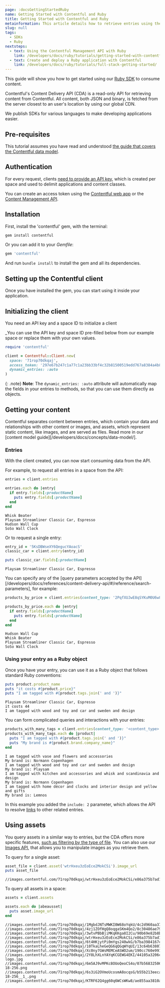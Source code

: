 ```yaml
---
page: :docsGettingStartedRuby
name: Getting Started with Contentful and Ruby
title: Getting Started with Contentful and Ruby
metainformation: This article details how to retrieve entries using the Ruby CDA SDK.
slug: null
tags:
  - SDKs
  - Ruby
nextsteps:
  - text: Using the Contentful Management API with Ruby
    link: /developers/docs/ruby/tutorials/getting-started-with-contentful-cma-and-ruby/
  - text: Create and deploy a Ruby application with Contentful
    link: /developers/docs/ruby/tutorials/full-stack-getting-started/
---
```


This guide will show you how to get started using our [Ruby SDK](https://github.com/contentful/contentful.rb) to consume content.

Contentful's Content Delivery API (CDA) is a read-only API for retrieving content from Contentful. All content, both JSON and binary, is fetched from the server closest to an user's location by using our global CDN.

We publish SDKs for various languages to make developing applications easier.

## Pre-requisites

This tutorial assumes you have read and understood [the guide that covers the Contentful data model](/developers/docs/concepts/data-model/).

## Authentication

For every request, clients [need to provide an API key](/developers/docs/references/authentication/), which is created per space and used to delimit applications and content classes.

You can create an access token using the [Contentful web app](https://be.contentful.com/login) or the [Content Management API](/developers/docs/references/content-management-api/#/reference/api-keys/create-an-api-key).

## Installation

First, install the 'contentful' gem, with the terminal:

~~~bash
gem install contentful
~~~

Or you can add it to your _Gemfile_:

~~~ruby
gem 'contentful'
~~~

And run `bundle install` to install the gem and all its dependencies.

## Setting up the Contentful client

Once you have installed the gem, you can start using it inside your application.

## Initializing the client

You need an API key and a space ID to initialize a client

_You can use the API key and space ID pre-filled below from our example space or replace them with your own values.

~~~ruby
require 'contentful'

client = Contentful::Client.new(
  space: '71rop70dkqaj',
  access_token: '297e67b247c1a77c1a23bb33bf4c32b81500519edd767a8384a4b8f8803fb971',
  dynamic_entries: :auto
)
~~~

{: .note}
**Note**: The `dynamic_entries: :auto` attribute will automatically map the fields in your entries to methods, so that you can use them directly as objects.

## Getting your content

Contentful separates content between entries, which contain your data and relationships with other content or images, and assets, which represent static content, like images, and are served as files. Read more in our [content model guide][/developers/docs/concepts/data-model/].

### Entries

With the client created, you can now start consuming data from the API.

For example, to request all entries in a space from the API:

~~~ruby
entries = client.entries

entries.each do |entry|
  if entry.fields[:productName]
    puts entry.fields[:productName]
  end
end
~~~

~~~
Whisk Beater
Playsam Streamliner Classic Car, Espresso
Hudson Wall Cup
SoSo Wall Clock
~~~

Or to request a single entry:

~~~ruby
entry_id = '5KsDBWseXY6QegucYAoacS'
classic_car = client.entry(entry_id)

puts classic_car.fields[:productName]
~~~

~~~
Playsam Streamliner Classic Car, Espresso
~~~

You can specify any of the [query parameters accepted by the API][/developers/docs/references/content-delivery-api/#/reference/search-parameters], for example:

~~~ruby
products_by_price = client.entries(content_type: '2PqfXUJwE8qSYKuM0U6w8M', order: 'fields.price')

products_by_price.each do |entry|
  if entry.fields[:productName]
    puts entry.fields[:productName]
  end
end
~~~

~~~
Hudson Wall Cup
Whisk Beater
Playsam Streamliner Classic Car, Espresso
SoSo Wall Clock
~~~

### Using your entry as a Ruby object

Once you have your entry, you can use it as a Ruby object that follows standard Ruby conventions:

~~~ruby
puts product.product_name
puts "it costs #{product.price}"
puts "I am tagged with #{product.tags.join(' and ')}"
~~~

~~~
Playsam Streamliner Classic Car, Espresso
it costs 44
I am tagged with wood and toy and car and sweden and design
~~~

You can form complicated queries and interactions with your entries:

~~~ruby
products_with_many_tags = client.entries(content_type: '<content_type>', include: 2).select { |product| product.tags.size > 2 }
products_with_many_tags.each do |product|
  puts "I am tagged with #{product.tags.join(' and ')}"
  puts "My brand is #{product.brand.company_name}"
end
~~~

~~~
I am tagged with vase and flowers and accessories
My brand is: Normann Copenhagen
I am tagged with wood and toy and car and sweden and design
My brand is: Playsam
I am tagged with kitchen and accessories and whisk and scandinavia and design
My brand is: Normann Copenhagen
I am tagged with home décor and clocks and interior design and yellow and gifts
My brand is: Lemnos

~~~

In this example you added the `include: 2` parameter, which allows the API to resolve [links][4] to other related entries.

## Using assets

You query assets in a similar way to entries, but the CDA offers more specific features, [such as filtering by the type of file](/developers/docs/references/content-delivery-api/#/reference/search-parameters/filtering-assets-by-mime-type/). You can also use our [Images API](/developers/docs/references/images-api/), that allows you to manipulate images as you retrieve them.

To query for a single asset:

~~~ruby
asset_file = client.asset('wtrHxeu3zEoEce2MokCSi').image_url
puts asset_file
~~~

~~~
//images.contentful.com/71rop70dkqaj/wtrHxeu3zEoEce2MokCSi/e86a375b7ad18c25e4ff55de1eac42fe/quwowooybuqbl6ntboz3.jpg
~~~

To query all assets in a space:

~~~ruby
assets = client.assets

assets.each do |abeausset|
  puts asset.image_url
end
~~~

~~~
//images.contentful.com/71rop70dkqaj/1MgbdJNTsMWKI0W68oYqkU/4c2d960aa37fe571d261ffaf63f53163/9ef190c59f0d375c0dea58b58a4bc1f0.jpeg
//images.contentful.com/71rop70dkqaj/4zj1ZOfHgQ8oqgaSKm4Qo2/8c30486ae79d029aa9f0ed5e7c9ac100/playsam.jpg
//images.contentful.com/71rop70dkqaj/3wtvPBbBjiMKqKKga8I2Cu/90b69e82b8b735383d09706bdd2d9dc5/zJYzDlGk.jpeg
//images.contentful.com/71rop70dkqaj/wtrHxeu3zEoEce2MokCSi/e86a375b7ad18c25e4ff55de1eac42fe/quwowooybuqbl6ntboz3.jpg
//images.contentful.com/71rop70dkqaj/6t4HKjytPi0mYgs240wkG/b7ba3984167c53d728e7533e54ab179d/toys_512pxGREY.png
//images.contentful.com/71rop70dkqaj/10TkaLheGeQG6qQGqWYqUI/13c64b63807d1fd1c4b42089d2fafdd6/ryugj83mqwa1asojwtwb.jpg
//images.contentful.com/71rop70dkqaj/Xc0ny7GWsMEMCeASWO2um/190cc760e991d27fba6e8914b87a736d/jqvtazcyfwseah9fmysz.jpg
//images.contentful.com/71rop70dkqaj/2Y8LhXLnYAYqKCGEWG4EKI/44105a3206c591d5a64a3ea7575169e0/lemnos-logo.jpg
//images.contentful.com/71rop70dkqaj/6m5AJ9vMPKc8OUoQeoCS4o/07b56832506b9494678d1acc08d01f51/1418244847_Streamline-18-256.png
//images.contentful.com/71rop70dkqaj/6s3iG2OVmoUcosmA8ocqsG/b55b213eeca80de2ecad2b92aaa0065d/1418244847_Streamline-18-256__1_.png
//images.contentful.com/71rop70dkqaj/KTRF62Q4gg60q6WCsWKw8/ae855aa3810a0f6f8fee25c0cabb4e8f/soso.clock.jpg
~~~

[1]: https://github.com/contentful/contentful.rb

[2]: https://github.com/contentful/contentful_middleman_examples

[3]: https://github.com/contentful/contentful-bootstrap.rb

[4]: /developers/docs/concepts/links/
